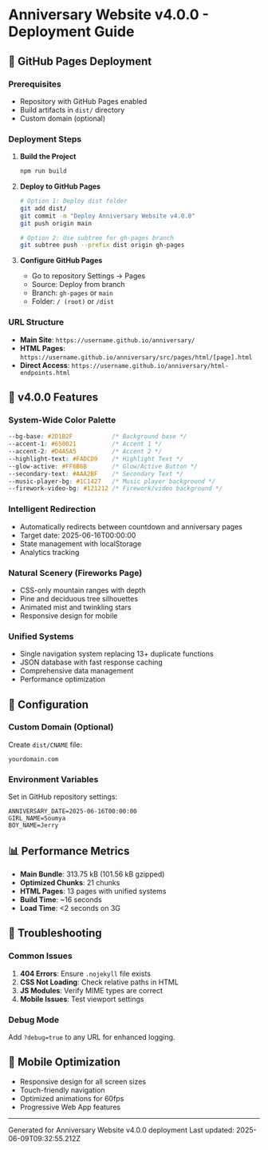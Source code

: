 # Anniversary Website v4.0.0 - Deployment Guide

## 🚀 GitHub Pages Deployment

### Prerequisites
- Repository with GitHub Pages enabled
- Build artifacts in `dist/` directory
- Custom domain (optional)

### Deployment Steps

1. **Build the Project**
   ```bash
   npm run build
   ```

2. **Deploy to GitHub Pages**
   ```bash
   # Option 1: Deploy dist folder
   git add dist/
   git commit -m "Deploy Anniversary Website v4.0.0"
   git push origin main
   
   # Option 2: Use subtree for gh-pages branch
   git subtree push --prefix dist origin gh-pages
   ```

3. **Configure GitHub Pages**
   - Go to repository Settings → Pages
   - Source: Deploy from branch
   - Branch: `gh-pages` or `main`
   - Folder: `/ (root)` or `/dist`

### URL Structure
- **Main Site**: `https://username.github.io/anniversary/`
- **HTML Pages**: `https://username.github.io/anniversary/src/pages/html/[page].html`
- **Direct Access**: `https://username.github.io/anniversary/html-endpoints.html`

## 🎨 v4.0.0 Features

### System-Wide Color Palette
```css
--bg-base: #2D1B2F           /* Background base */
--accent-1: #650021          /* Accent 1 */
--accent-2: #D4A5A5          /* Accent 2 */
--highlight-text: #FADCD9    /* Highlight Text */
--glow-active: #FF6B6B       /* Glow/Active Button */
--secondary-text: #AAA2BF    /* Secondary Text */
--music-player-bg: #1C1427   /* Music player background */
--firework-video-bg: #121212 /* Firework/video background */
```

### Intelligent Redirection
- Automatically redirects between countdown and anniversary pages
- Target date: 2025-06-16T00:00:00
- State management with localStorage
- Analytics tracking

### Natural Scenery (Fireworks Page)
- CSS-only mountain ranges with depth
- Pine and deciduous tree silhouettes
- Animated mist and twinkling stars
- Responsive design for mobile

### Unified Systems
- Single navigation system replacing 13+ duplicate functions
- JSON database with fast response caching
- Comprehensive data management
- Performance optimization

## 🔧 Configuration

### Custom Domain (Optional)
Create `dist/CNAME` file:
```
yourdomain.com
```

### Environment Variables
Set in GitHub repository settings:
```
ANNIVERSARY_DATE=2025-06-16T00:00:00
GIRL_NAME=Soumya
BOY_NAME=Jerry
```

## 📊 Performance Metrics
- **Main Bundle**: 313.75 kB (101.56 kB gzipped)
- **Optimized Chunks**: 21 chunks
- **HTML Pages**: 13 pages with unified systems
- **Build Time**: ~16 seconds
- **Load Time**: <2 seconds on 3G

## 🐛 Troubleshooting

### Common Issues
1. **404 Errors**: Ensure `.nojekyll` file exists
2. **CSS Not Loading**: Check relative paths in HTML
3. **JS Modules**: Verify MIME types are correct
4. **Mobile Issues**: Test viewport settings

### Debug Mode
Add `?debug=true` to any URL for enhanced logging.

## 📱 Mobile Optimization
- Responsive design for all screen sizes
- Touch-friendly navigation
- Optimized animations for 60fps
- Progressive Web App features

---
Generated for Anniversary Website v4.0.0 deployment
Last updated: 2025-06-09T09:32:55.212Z
